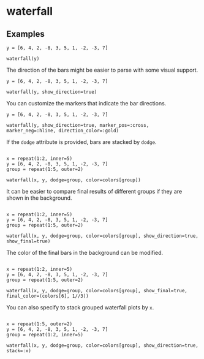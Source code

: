 # waterfall


## Examples

```@figure
y = [6, 4, 2, -8, 3, 5, 1, -2, -3, 7]

waterfall(y)
```

The direction of the bars might be easier to parse with some visual support.

```@figure
y = [6, 4, 2, -8, 3, 5, 1, -2, -3, 7]

waterfall(y, show_direction=true)
```

You can customize the markers that indicate the bar directions.

```@figure
y = [6, 4, 2, -8, 3, 5, 1, -2, -3, 7]

waterfall(y, show_direction=true, marker_pos=:cross, marker_neg=:hline, direction_color=:gold)
```

If the `dodge` attribute is provided, bars are stacked by `dodge`.

```@figurecolors = Makie.wong_colors()

x = repeat(1:2, inner=5)
y = [6, 4, 2, -8, 3, 5, 1, -2, -3, 7]
group = repeat(1:5, outer=2)

waterfall(x, y, dodge=group, color=colors[group])
```

It can be easier to compare final results of different groups if they are shown in the background.

```@figurecolors = Makie.wong_colors()

x = repeat(1:2, inner=5)
y = [6, 4, 2, -8, 3, 5, 1, -2, -3, 7]
group = repeat(1:5, outer=2)

waterfall(x, y, dodge=group, color=colors[group], show_direction=true, show_final=true)
```

The color of the final bars in the background can be modified.

```@figurecolors = Makie.wong_colors()

x = repeat(1:2, inner=5)
y = [6, 4, 2, -8, 3, 5, 1, -2, -3, 7]
group = repeat(1:5, outer=2)

waterfall(x, y, dodge=group, color=colors[group], show_final=true, final_color=(colors[6], 1//3))
```

You can also specify to stack grouped waterfall plots by `x`.

```@figurecolors = Makie.wong_colors()

x = repeat(1:5, outer=2)
y = [6, 4, 2, -8, 3, 5, 1, -2, -3, 7]
group = repeat(1:2, inner=5)

waterfall(x, y, dodge=group, color=colors[group], show_direction=true, stack=:x)
```
